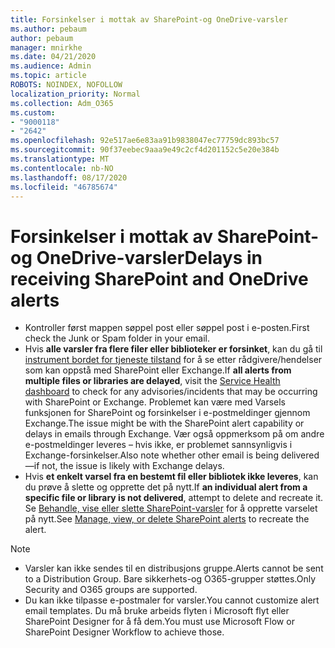 ```yaml
---
title: Forsinkelser i mottak av SharePoint-og OneDrive-varsler
ms.author: pebaum
author: pebaum
manager: mnirkhe
ms.date: 04/21/2020
ms.audience: Admin
ms.topic: article
ROBOTS: NOINDEX, NOFOLLOW
localization_priority: Normal
ms.collection: Adm_O365
ms.custom:
- "9000118"
- "2642"
ms.openlocfilehash: 92e517ae6e83aa91b9838047ec77759dc893bc57
ms.sourcegitcommit: 90f37eebec9aaa9e49c2cf4d201152c5e20e384b
ms.translationtype: MT
ms.contentlocale: nb-NO
ms.lasthandoff: 08/17/2020
ms.locfileid: "46785674"
---
```

# <a name="delays-in-receiving-sharepoint-and-onedrive-alerts"></a><span data-ttu-id="c6bf9-102">Forsinkelser i mottak av SharePoint-og OneDrive-varsler</span><span class="sxs-lookup"><span data-stu-id="c6bf9-102">Delays in receiving SharePoint and OneDrive alerts</span></span>

- <span data-ttu-id="c6bf9-103">Kontroller først mappen søppel post eller søppel post i e-posten.</span><span class="sxs-lookup"><span data-stu-id="c6bf9-103">First check the Junk or Spam folder in your email.</span></span>
- <span data-ttu-id="c6bf9-104">Hvis **alle varsler fra flere filer eller biblioteker er forsinket**, kan du gå til [instrument bordet for tjeneste tilstand](https://portal.office.com/adminportal/home?ref=/servicehealth) for å se etter rådgivere/hendelser som kan oppstå med SharePoint eller Exchange.</span><span class="sxs-lookup"><span data-stu-id="c6bf9-104">If **all alerts from multiple files or libraries are delayed**, visit the [Service Health dashboard](https://portal.office.com/adminportal/home?ref=/servicehealth) to check for any advisories/incidents that may be occurring with SharePoint or Exchange.</span></span> <span data-ttu-id="c6bf9-105">Problemet kan være med Varsels funksjonen for SharePoint og forsinkelser i e-postmeldinger gjennom Exchange.</span><span class="sxs-lookup"><span data-stu-id="c6bf9-105">The issue might be with the SharePoint alert capability or delays in emails through Exchange.</span></span> <span data-ttu-id="c6bf9-106">Vær også oppmerksom på om andre e-postmeldinger leveres – hvis ikke, er problemet sannsynligvis i Exchange-forsinkelser.</span><span class="sxs-lookup"><span data-stu-id="c6bf9-106">Also note whether other email is being delivered—if not, the issue is likely with Exchange delays.</span></span>
- <span data-ttu-id="c6bf9-107">Hvis **et enkelt varsel fra en bestemt fil eller bibliotek ikke leveres**, kan du prøve å slette og opprette det på nytt.</span><span class="sxs-lookup"><span data-stu-id="c6bf9-107">If **an individual alert from a specific file or library is not delivered**, attempt to delete and recreate it.</span></span> <span data-ttu-id="c6bf9-108">Se [Behandle, vise eller slette SharePoint-varsler](https://support.microsoft.com/office/99dfb19c-9a90-4a8c-aba1-aa8c8afb0de2) for å opprette varselet på nytt.</span><span class="sxs-lookup"><span data-stu-id="c6bf9-108">See [Manage, view, or delete SharePoint alerts](https://support.microsoft.com/office/99dfb19c-9a90-4a8c-aba1-aa8c8afb0de2) to recreate the alert.</span></span>

> [!NOTE]
> - <span data-ttu-id="c6bf9-109">Varsler kan ikke sendes til en distribusjons gruppe.</span><span class="sxs-lookup"><span data-stu-id="c6bf9-109">Alerts cannot be sent to a Distribution Group.</span></span> <span data-ttu-id="c6bf9-110">Bare sikkerhets-og O365-grupper støttes.</span><span class="sxs-lookup"><span data-stu-id="c6bf9-110">Only Security and O365 groups are supported.</span></span>
> - <span data-ttu-id="c6bf9-111">Du kan ikke tilpasse e-postmaler for varsler.</span><span class="sxs-lookup"><span data-stu-id="c6bf9-111">You cannot customize alert email templates.</span></span> <span data-ttu-id="c6bf9-112">Du må bruke arbeids flyten i Microsoft flyt eller SharePoint Designer for å få dem.</span><span class="sxs-lookup"><span data-stu-id="c6bf9-112">You must use Microsoft Flow or SharePoint Designer Workflow to achieve those.</span></span>
